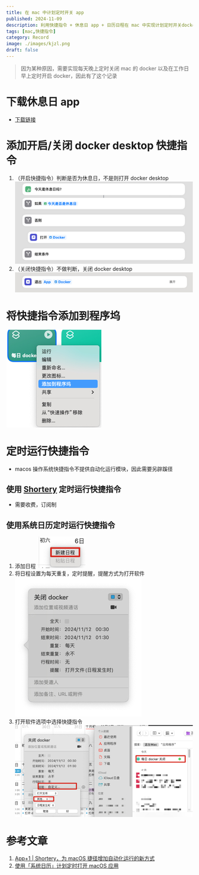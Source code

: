 ```yaml
---
title: 在 mac 中计划定时开关 app
published: 2024-11-09
description: 利用快捷指令 + 休息日 app + 日历日程在 mac 中实现计划定时开关docker desktop
tags: [mac,快捷指令]
category: Record
image: ./images/kjzl.png
draft: false
---
```

> 因为某种原因，需要实现每天晚上定时关闭 mac 的 docker 以及在工作日早上定时开启 docker，因此有了这个记录
# 下载休息日 app
- [下载链接](https://apps.apple.com/cn/app/%E4%BC%91%E6%81%AF%E6%97%A5/id6501973975)

# 添加开启/关闭 docker desktop 快捷指令
1. （开启快捷指令）判断是否为休息日，不是则打开 docker desktop
![](images/Xnip2024-11-09_11-29-41.jpg)
2. （关闭快捷指令）不做判断，关闭 docker desktop
![](images/Xnip2024-11-09_11-31-32.jpg)

# 将快捷指令添加到程序坞
![](images/Xnip2024-11-09_11-34-52.jpg)

# 定时运行快捷指令
- macos 操作系统快捷指令不提供自动化运行模块，因此需要另辟蹊径
## 使用 [Shortery](https://www.numberfive.co/detail_shortery.html) 定时运行快捷指令
- 需要收费，订阅制
## 使用系统日历定时运行快捷指令
1. 添加日程
![](images/Xnip2024-11-09_11-40-57.jpg)
2. 将日程设置为每天重复，定时提醒，提醒方式为打开软件
![](images/Xnip2024-11-09_11-46-35.jpg)
3. 打开软件选项中选择快捷指令
![](images/Xnip2024-11-09_11-49-20.jpg)

# 参考文章
1. [App+1 | Shortery，为 macOS 捷径增加自动化运行的新方式](https://sspai.com/post/72692)
2. [使用「系统日历」计划定时打开 macOS 应用](https://xiaoyi.vc/macos-auto-run-macos-app.html)